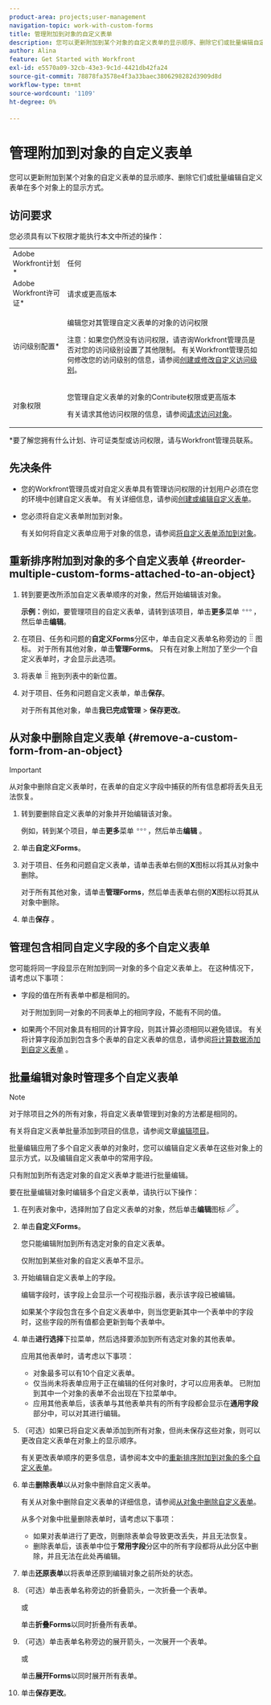 ```yaml
---
product-area: projects;user-management
navigation-topic: work-with-custom-forms
title: 管理附加到对象的自定义表单
description: 您可以更新附加到某个对象的自定义表单的显示顺序、删除它们或批量编辑自定义表单在多个对象上的显示方式。
author: Alina
feature: Get Started with Workfront
exl-id: e5570a09-32cb-43e3-9c1d-4421db42fa24
source-git-commit: 78878fa3578e4f3a33baec3806298282d3909d8d
workflow-type: tm+mt
source-wordcount: '1109'
ht-degree: 0%

---
```


# 管理附加到对象的自定义表单

<!--<span class="preview">The highlighted information on this page refers to functionality not yet generally available. It is available for all customers in the Preview environment and for a select group of customers in the Production environment.</span>-->

您可以更新附加到某个对象的自定义表单的显示顺序、删除它们或批量编辑自定义表单在多个对象上的显示方式。

## 访问要求

您必须具有以下权限才能执行本文中所述的操作：

<table style="table-layout:auto"> 
 <col> 
 <col> 
 <tbody> 
  <tr> 
   <td role="rowheader">Adobe Workfront计划*</td> 
   <td> <p>任何 </p> </td> 
  </tr> 
  <tr> 
   <td role="rowheader">Adobe Workfront许可证*</td> 
   <td> <p>请求或更高版本</p> </td> 
  </tr> 
  <tr> 
   <td role="rowheader">访问级别配置*</td> 
   <td> <p>编辑您对其管理自定义表单的对象的访问权限</p> <p>注意：如果您仍然没有访问权限，请咨询Workfront管理员是否对您的访问级别设置了其他限制。 有关Workfront管理员如何修改您的访问级别的信息，请参阅<a href="../../administration-and-setup/add-users/configure-and-grant-access/create-modify-access-levels.md" class="MCXref xref">创建或修改自定义访问级别</a>。</p> </td> 
  </tr> 
  <tr> 
   <td role="rowheader">对象权限</td> 
   <td> <p>您管理自定义表单的对象的Contribute权限或更高版本</p> <p>有关请求其他访问权限的信息，请参阅<a href="../../workfront-basics/grant-and-request-access-to-objects/request-access.md" class="MCXref xref">请求访问对象</a>。</p> </td> 
  </tr> 
 </tbody> 
</table>

&#42;要了解您拥有什么计划、许可证类型或访问权限，请与Workfront管理员联系。

## 先决条件

* 您的Workfront管理员或对自定义表单具有管理访问权限的计划用户必须在您的环境中创建自定义表单。 有关详细信息，请参阅[创建或编辑自定义表单](../../administration-and-setup/customize-workfront/create-manage-custom-forms/create-or-edit-a-custom-form.md)。
* 您必须将自定义表单附加到对象。

  有关如何将自定义表单应用于对象的信息，请参阅[将自定义表单添加到对象](../../workfront-basics/work-with-custom-forms/add-a-custom-form-to-an-object.md)。

## 重新排序附加到对象的多个自定义表单 {#reorder-multiple-custom-forms-attached-to-an-object}

1. 转到要更改所添加自定义表单顺序的对象，然后开始编辑该对象。

   **示例：**&#x200B;例如，要管理项目的自定义表单，请转到该项目，单击&#x200B;**更多**&#x200B;菜单![](assets/more-icon.png)，然后单击&#x200B;**编辑**。

1. 在项目、任务和问题的&#x200B;**自定义Forms**&#x200B;分区中，单击自定义表单名称旁边的![](assets/move-icon---dots.png)图标。 对于所有其他对象，单击&#x200B;**管理Forms**。 只有在对象上附加了至少一个自定义表单时，才会显示此选项。
1. 将表单![](assets/move-icon---dots.png)拖到列表中的新位置。
1. 对于项目、任务和问题自定义表单，单击&#x200B;**保存**。

   对于所有其他对象，单击&#x200B;**我已完成管理** > **保存更改**。

## 从对象中删除自定义表单 {#remove-a-custom-form-from-an-object}

>[!IMPORTANT]
>
>从对象中删除自定义表单时，在表单的自定义字段中捕获的所有信息都将丢失且无法恢复。

1. 转到要删除自定义表单的对象并开始编辑该对象。

   例如，转到某个项目，单击&#x200B;**更多**&#x200B;菜单![](assets/more-icon.png)，然后单击&#x200B;**编辑** 。

1. 单击&#x200B;**自定义Forms**。
1. 对于项目、任务和问题自定义表单，请单击表单右侧的&#x200B;**X**&#x200B;图标以将其从对象中删除。

   对于所有其他对象，请单击&#x200B;**管理Forms**，然后单击表单右侧的&#x200B;**X**&#x200B;图标以将其从对象中删除。

1. 单击&#x200B;**保存** 。

## 管理包含相同自定义字段的多个自定义表单

您可能将同一字段显示在附加到同一对象的多个自定义表单上。 在这种情况下，请考虑以下事项：

* 字段的值在所有表单中都是相同的。

  对于附加到同一对象的不同表单上的相同字段，不能有不同的值。

* 如果两个不同对象具有相同的计算字段，则其计算必须相同以避免错误。 有关将计算字段添加到包含多个表单的自定义表单的信息，请参阅[将计算数据添加到自定义表单](../../administration-and-setup/customize-workfront/create-manage-custom-forms/add-calculated-data-to-custom-form.md) 。

## 批量编辑对象时管理多个自定义表单

<!--
drafted for bulk-editing projects. When it releases to Prod for projects, take "in the preview environment" and the yellow tags out. Add additional objects here in the same way when they become available:-->

>[!NOTE]
>
>对于除项目之外的所有对象，将自定义表单管理到对象的方法都是相同的。
>
>有关将自定义表单批量添加到项目的信息，请参阅文章[编辑项目](../../manage-work/projects/manage-projects/edit-projects.md)。

批量编辑应用了多个自定义表单的对象时，您可以编辑自定义表单在这些对象上的显示方式，以及编辑自定义表单中的常用字段。

只有附加到所有选定对象的自定义表单才能进行批量编辑。

要在批量编辑对象时编辑多个自定义表单，请执行以下操作：

1. 在列表对象中，选择附加了自定义表单的对象，然后单击&#x200B;**编辑**&#x200B;图标![](assets/edit-icon.png)。
1. 单击&#x200B;**自定义Forms**。

   您只能编辑附加到所有选定对象的自定义表单。

   仅附加到某些对象的自定义表单不显示。

1. 开始编辑自定义表单上的字段。

   编辑字段时，该字段上会显示一个可视指示器，表示该字段已被编辑。

   如果某个字段包含在多个自定义表单中，则当您更新其中一个表单中的字段时，这些字段的所有值都会更新到每个表单中。

1. 单击&#x200B;**进行选择**&#x200B;下拉菜单，然后选择要添加到所有选定对象的其他表单。

   应用其他表单时，请考虑以下事项：

   * 对象最多可以有10个自定义表单。
   * 仅当尚未将表单应用于正在编辑的任何对象时，才可以应用表单。 已附加到其中一个对象的表单不会出现在下拉菜单中。
   * 应用其他表单后，该表单与其他表单共有的所有字段都会显示在&#x200B;**通用字段**&#x200B;部分中，可以对其进行编辑。

1. （可选）如果已将自定义表单添加到所有对象，但尚未保存这些对象，则可以更改自定义表单在对象上的显示顺序。

   有关更改表单顺序的更多信息，请参阅本文中的[重新排序附加到对象的多个自定义表单](#reorder-multiple-custom-forms-attached-to-an-object)。

1. 单击&#x200B;**删除表单**&#x200B;以从对象中删除自定义表单。

   有关从对象中删除自定义表单的详细信息，请参阅[从对象中删除自定义表单](#remove-a-custom-form-from-an-object)。

   从多个对象中批量删除表单时，请考虑以下事项：

   * 如果对表单进行了更改，则删除表单会导致更改丢失，并且无法恢复。
   * 删除表单后，该表单中位于&#x200B;**常用字段**&#x200B;分区中的所有字段都将从此分区中删除，并且无法在此处再编辑。

1. 单击&#x200B;**还原表单**&#x200B;以将表单还原到编辑对象之前所处的状态。
1. （可选）单击表单名称旁边的折叠箭头，一次折叠一个表单。

   或

   单击&#x200B;**折叠Forms**&#x200B;以同时折叠所有表单。

1. （可选）单击表单名称旁边的展开箭头，一次展开一个表单。

   或

   单击&#x200B;**展开Forms**&#x200B;以同时展开所有表单。 

1. 单击&#x200B;**保存更改**。
